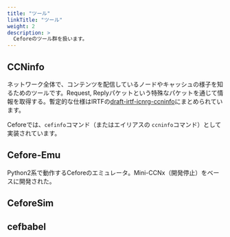 ```yaml
---
title: "ツール"
linkTitle: "ツール"
weight: 2
description: >
  Ceforeのツール群を扱います。
---
```


## CCNinfo

ネットワーク全体で、コンテンツを配信しているノードやキャッシュの様子を知るためのツールです。Request, Replyパケットという特殊なパケットを通じて情報を取得する。暫定的な仕様はIRTFの[draft-irtf-icnrg-ccninfo](https://datatracker.ietf.org/doc/draft-irtf-icnrg-ccninfo/)にまとめられています。

Ceforeでは、`cefinfo`コマンド（またはエイリアスの `ccninfo`コマンド）として実装されています。

## Cefore-Emu

Python2系で動作するCeforeのエミュレータ。Mini-CCNx（開発停止）をベースに開発された。

## CeforeSim

## cefbabel